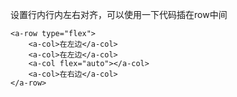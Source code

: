 设置行内行内左右对齐，可以使用一下代码插在row中间

```vue
<a-row type="flex">
    <a-col>在左边</a-col>
    <a-col>在左边</a-col>
    <a-col flex="auto"></a-col>
    <a-col>在右边</a-col>
</a-row>
```

